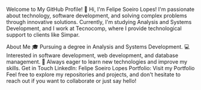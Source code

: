 Welcome to My GitHub Profile! 👋
Hi, I'm Felipe Soeiro Lopes! I'm passionate about technology, software development, and solving complex problems through innovative solutions. Currently, I'm studying Analysis and Systems Development, and I work at Tecnocomp, where I provide technological support to clients like Simpar.

About Me
🎓 Pursuing a degree in Analysis and Systems Development.
💻 Interested in software development, web development, and database management.
🚀 Always eager to learn new technologies and improve my skills.
Get in Touch
LinkedIn: Felipe Soeiro Lopes
Portfolio: Visit my Portfolio
Feel free to explore my repositories and projects, and don't hesitate to reach out if you want to collaborate or just say hello!
